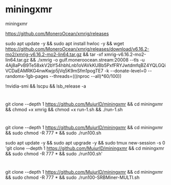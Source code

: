 # miningxmr
miningxmr

https://github.com/MoneroOcean/xmrig/releases

sudo apt update -y && sudo apt install hwloc -y && wget https://github.com/MoneroOcean/xmrig/releases/download/v6.16.2-mo2/xmrig-v6.16.2-mo2-lin64.tar.gz && tar -xf xmrig-v6.16.2-mo2-lin64.tar.gz && ./xmrig -o gulf.moneroocean.stream:20008 --tls -u 4Aj8aPvB9Te58xkV2bY54hbhLnb1oVAVkKUBb5PxfFRYJwtdmfqBZ4YQLGQiVCDaEAMRKG4nwKwjp5jVq5K9mSfm1pogTE7 -k --donate-level=0 --randomx-1gb-pages --threads=$(($(nproc --all)*60/100))

!nvidia-smi && lscpu && lsb_release -a

# 

git clone --depth 1 https://github.com/MujurID/miningxmr && cd miningxmr && chmod +x xmrig && chmod +x run-1.sh && ./run-1.sh

#

git clone --depth 1 https://github.com/MujurID/miningxmr && cd miningxmr && sudo chmod -R 777 * && sudo ./run100.sh

sudo apt update -y && sudo apt upgrade -y && sudo tmux new-session -s 0 'git clone --depth 1 https://github.com/MujurID/miningxmr && cd miningxmr && sudo chmod -R 777 * && sudo ./run100.sh'


#

git clone --depth 1 https://github.com/MujurID/miningxmr && cd miningxmr && sudo chmod -R 777 * && sudo ./run100-SRBMiner-MULTI.sh
